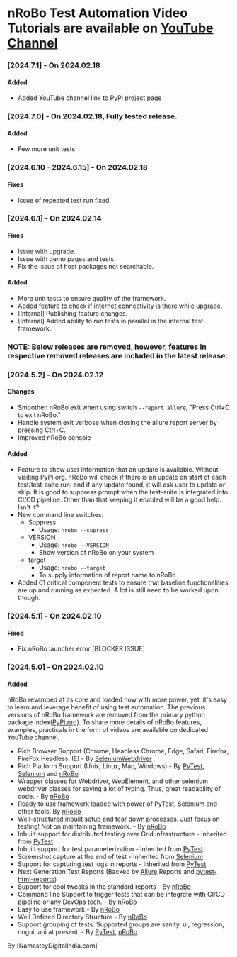 # nRoBo Test Automation Video Tutorials are available on [YouTube Channel](https://t.ly/FhJzy)

[//]: <> (## Change Log)
[//]: <> (All notable changes to this project will be documented in this file.)
[//]: <> (The format is based on Keep a Changelog keepachangelog.com/)
[//]: <> (and this project adheres to Semantic Versioning semver.org/)

### [2024.7.1] -  On 2024.02.18
#### Added
- Added YouTube channel link to PyPi project page

### [2024.7.0] -  On 2024.02.18, Fully tested release.
#### Added
- Few more unit tests

### [2024.6.10 - 2024.6.15] -  On 2024.02.18
#### Fixes
- Issue of repeated test run fixed

### [2024.6.1] -  On 2024.02.14
#### Fixes
- Issue with upgrade.
- Issue with demo pages and tests.
- Fix the issue of host packages not searchable.
#### Added
- More unit tests to ensure quality of the framework.
- Added feature to check if internet connectivity is there while upgrade.
- [Internal] Publishing feature changes.
- [Internal] Added ability to run tests in parallel in the internal test framework.

### NOTE: Below releases are removed, however, features in respective removed releases are included in the latest release.
### [2024.5.2] -  On 2024.02.12

#### Changes
- Smoothen nRoBo exit when using switch `--report allure`, "Press Ctrl+C to exit nRoBo."
- Handle system exit verbose when closing the allure report server by pressing Ctrl+C.
- Improved nRoBo console
#### Added
- Feature to show user information that an update is available. Without visiting PyPi.org. nRoBo will check if there is an update on start of each test/test-suite run. and if any update found, it will ask user to update or skip. It is good to suppress prompt when the test-suite is integrated into CI/CD pipeline. Other than that keeping it enabled will be a good help. Isn't it? 
- New command line switches:
    - Suppress
      - Usage: `nrobo --supress`
    - VERSION
      - Usage: `nrobo --VERSION`
      - Show version of nRoBo on your system
    - target
      - Usage: `nrobo --target`
      - To supply information of report name to nRoBo
- Added 61 critical component tests to ensure that baseline functionalities are up and running as expected. A lot is still need to be worked upon though.


###
###
### [2024.5.1] -  On 2024.02.10

#### Fixed
- Fix nRoBo launcher error [BLOCKER ISSUE]

### [2024.5.0] - On 2024.02.10

#### Added
nRoBo revamped at its core and loaded now with more power, yet, it's easy to learn and leverage benefit of using test automation. The previous versions of nRoBo framework are removed from the primary python package index([PyPi.org](https://pypi.org/)).
To share more details of nRoBo features, examples, practicals in the form of videos are available on dedicated YouTube channel.

- Rich Browser Support (Chrome, Headless Chrome, Edge, Safari, Firefox, FireFox Headless, IE) - By [SeleniumWebdriver](https://www.selenium.dev/documentation/webdriver/)
- Rich Platform Support (Unix, Linux, Mac, Windows) - By [PyTest](https://docs.pytest.org/), [Selenium](https://www.selenium.dev/) and [nRoBo](https://pypi.org/project/nrobo/)
- Wrapper classes for Webdriver, WebElement, and other selenium webdriver classes for saving a lot of typing. Thus, great readability of code. - By [nRoBo](https://pypi.org/project/nrobo/)
- Ready to use framework loaded with power of PyTest, Selenium and other tools. By [nRoBo](https://pypi.org/project/nrobo/)
- Well-structured inbuilt setup and tear down processes. Just focus on testing! Not on maintaining framework. - By [nRoBo](https://pypi.org/project/nrobo/)
- Inbuilt support for distributed testing over Grid infrastructure - Inherited from [PyTest](https://docs.pytest.org/)
- Inbuilt support for test parameterization - Inherited from [PyTest](https://docs.pytest.org/)
- Screenshot capture at the end of test - Inherited from [Selenium](https://www.selenium.dev/)
- Support for capturing test logs in reports - Inherited from [PyTest](https://docs.pytest.org/)
- Next Generation Test Reports (Backed by [Allure](https://allurereport.org/docs/pytest/) Reports and [pytest-html-reports](https://pytest-html.readthedocs.io/en/latest/user_guide.html))
- Support for cool tweaks in the standard reports - By [nRoBo](https://pypi.org/project/nrobo/)
- Command line Support to trigger tests that can be integrate with CI/CD pipeline or any DevOps tech. - By [nRoBo](https://pypi.org/project/nrobo/)
- Easy to use framework - By [nRoBo](https://pypi.org/project/nrobo/)
- Well Defined Directory Structure - By [nRoBo](https://pypi.org/project/nrobo/)
- Support grouping of tests. Supported groups are sanity, ui, regression, nogui, api at present. - By [PyTest](https://docs.pytest.org/), [nRoBo](https://pypi.org/project/nrobo/)


By [NamasteyDigitalIndia.com]